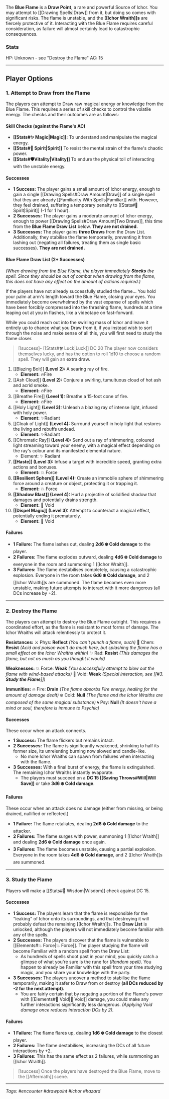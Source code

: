 The **Blue Flame** is a **Draw Point**, a rare and powerful Source of Ichor. You may attempt to [[Drawing Spells|Draw]] from it, but doing so comes with significant risks. The flame is unstable, and the **[[Ichor Wraith]]s** are fiercely protective of it. Interacting with the Blue Flame requires careful consideration, as failure will almost certainly lead to catastrophic consequences.

### Stats

HP: Unknown - see "Destroy the Flame"
AC: 15

---

## Player Options

### 1. **Attempt to Draw from the Flame**

The players can attempt to Draw raw magical energy or knowledge from the Blue Flame. This requires a series of skill checks to control the volatile energy. The checks and their outcomes are as follows:

#### **Skill Checks** (against the Flame's AC)

- **[[Stats#✨ Magic|Magic]]:** To understand and manipulate the magical energy.
- **[[Stats#💙 Spirit|Spirit]]** To resist the mental strain of the flame's chaotic power.
- **[[Stats#🛡️Vitality|Vitality]]** To endure the physical toll of interacting with the unstable energy.

#### **Successes**

- **1 Success:** The player gains a small amount of Ichor energy, enough to gain a single [[Drawing Spells#Draw Amount|Draw]] of a single spell that they are already [[Familiarity With Spells|Familiar]] with. However, they feel drained, suffering a temporary penalty to [[Stats#💙 Spirit|Spirit]] (-1 for 1 hour).
- **2 Successes:** The player gains a moderate amount of Ichor energy, enough to power [[Drawing Spells#Draw Amount|Two Draws]], this time from the **Blue Flame Draw List** below. **They are not drained.**
- **3 Successes:** The player gains **three Draws** from the Draw List. Additionally, they stabilise the flame temporarily, preventing it from lashing out (negating all failures, treating them as single basic successes). **They are not drained.**

#### **Blue Flame Draw List (2+ Successes)**

*(When drawing from the Blue Flame, the player immediately **Stocks** the spell. Since they should be out of combat when drawing from the flame, this does not have any effect on the amount of actions required.)*

If the players have not already successfully studied the flame...
You hold your palm at arm's length toward the Blue Flame, closing your eyes. You immediately become overwhelmed by the vast expanse of spells which have been forcibly compressed into the thrashing flame, hundreds at a time leaping out at you in flashes, like a videotape on fast-forward.

While you could reach out into the swirling mass of Ichor and leave it entirely up to chance what you Draw from it, if you instead wish to sort through the noise and make sense of all this, you will first need to study the flame closer.

>[!success]- [[Stats#🍀 Luck|Luck]] DC 20
>The player now considers themselves lucky, and has the option to roll 1d10 to choose a random spell. They will gain an **extra draw.**


1. [[Blazing Bolt]] **(Level 2):** A searing ray of fire.
    - **Element:** 🔥Fire
2. [[Ash Cloud]] **(Level 2):** Conjure a swirling, tumultuous cloud of hot ash and acrid smoke.
	- **Element:** 🔥Fire
3. [[Breathe Fire]] **(Level 1):** Breathe a 15-foot cone of fire.
    - **Element:** 🔥Fire
4. [[Holy Light]] **(Level 3):** Unleash a blazing ray of intense light, infused with holy power.
	- **Element:** ✨Radiant
5. [[Cloak of Light]] **(Level 4):** Surround yourself in holy light that restores the living and rebuffs undead. 
	- **Element:** ✨Radiant
6. [[Chromatic Ray]] **(Level 4):**  Send out a ray of shimmering, coloured light streaming toward your enemy, with a magical effect depending on the ray's colour and its manifested elemental nature.
	  - Element: ✨ Radiant
7. **[[Haste]] (Level 3):** Infuse a target with incredible speed, granting extra actions and bonuses.
    - **Element:** 💥 Force
8. **[[Resilient Sphere]] (Level 4):** Create an immobile sphere of shimmering force around a creature or object, protecting it or trapping it.
    - **Element:** 💥 Force
9. **[[Shadow Blast]] (Level 4):** Hurl a projectile of solidified shadow that damages and potentially drains strength.
    - **Element:** 🌌 Void
10. **[[Dispel Magic]] (Level 3):** Attempt to counteract a magical effect, potentially ending it prematurely.
    - **Element:** 🌌 Void
	
#### **Failures**

- **1 Failure:** The flame lashes out, dealing **2d6 ❄️ Cold damage** to the player.
- **2 Failures:** The flame explodes outward, dealing **4d6 ❄️ Cold damage** to everyone in the room and summoning 1 [[Ichor Wraith]].
- **3 Failures:** The flame destabilises completely, causing a catastrophic explosion. Everyone in the room takes **6d6 ❄️ Cold damage**, and 2 [[Ichor Wraith]]s are summoned. The flame becomes even more unstable, making future attempts to interact with it more dangerous (all DCs increase by +2).

---

### 2. **Destroy the Flame**

The players can attempt to destroy the Blue Flame outright. This requires a coordinated effort, as the flame is resistant to most forms of damage. The Ichor Wraiths will attack relentlessly to protect it.

**Resistances:**
⚔️ Phys: **Reflect** *(You can't punch a flame, ouch)*
🧪 Chem: **Resist** *(Acid and poison won't do much here, but splashing the flame has a small effect on the Ichor Wraiths within)*
✨ Rad: **Resist** *(This damages the flame, but not as much as you thought it would)*

**Weaknesses:**
💥 Force: **Weak** *(You successfully attempt to blow out the flame with wind-based attacks)*
🌌 Void: **Weak** *(Special interaction, see [[#3. **Study the Flame**]])*

**Immunities:**
🔥 Fire: **Drain** *(The flame absorbs Fire energy, healing for the amount of damage dealt)*
❄️ Cold: **Null** *(The flame and the Ichor Wraiths are composed of the same magical substance)*
🌀 Psy: **Null** *(It doesn't have a mind or soul, therefore is immune to Psychic)*

#### **Successes**

These occur when an attack connects.

- **1 Success:** The flame flickers but remains intact.
- **2 Successes:** The flame is significantly weakened, shrinking to half its former size, its unrelenting burning now slowed and candle-like.
  - No more Ichor Wraiths can spawn from failures when interacting with the flame.
- **3 Successes:** With a final burst of energy, the flame is extinguished. The remaining Ichor Wraiths instantly evaporate.
  - The players must succeed on a **DC 15 [[Saving Throws#Will|Will Save]]** or take **3d6 ❄️ Cold damage**.

#### **Failures**

These occur when an attack does no damage (either from missing, or being drained, nullified or reflected.)

- **1 Failure:** The flame retaliates, dealing **2d6 ❄️ Cold damage** to the attacker.
- **2 Failures:** The flame surges with power, summoning 1 [[Ichor Wraith]] and dealing **2d6 ❄️ Cold damage** once again.
- **3 Failures:** The flame becomes unstable, causing a partial explosion. Everyone in the room takes **4d6 ❄️ Cold damage**, and 2 [[Ichor Wraith]]s are summoned.

---

### 3. **Study the Flame**

Players will make a [[Stats#🧠 Wisdom|Wisdom]] check against DC 15.
#### **Successes**

- **1 Success:** The players learn that the flame is responsible for the "leaking" of Ichor onto its surroundings, and that destroying it will probably defeat the remaining [[Ichor Wraith]]s. The **Draw List** is unlocked, although the players will not immediately become familiar with any of the spells.
- **2 Successes:** The players discover that the flame is vulnerable to [[Elements#💥 Force|💥 Force]]. The player studying the flame will become Familiar with a random spell from the Draw List: 
	- As hundreds of spells shoot past in your mind, you quickly catch a glimpse of what you're sure is the rune for *(Random spell)*. You happen to already be Familiar with this spell from your time studying magic, and you share your knowledge with the party.
- **3 Successes:** The players uncover a method to stabilise the flame temporarily, making it safer to Draw from or destroy **(all DCs reduced by -2 for the next attempt).**
	- You are fairly certain that by negating a portion of the Flame's power with [[Elements#🌌 Void|🌌 Void]] damage, you could make any further interactions significantly less dangerous. *(Applying Void damage once reduces interaction DCs by 2).*

#### **Failures**

- **1 Failure:** The flame flares up, dealing **1d6 ❄️ Cold damage** to the closest player.
- **2 Failures:** The flame destabilises, increasing the DCs of all future interactions by +2.
- **3 Failures:** This has the same effect as 2 failures, while summoning an [[Ichor Wraith]].

> [!success] Once the players have destroyed the Blue Flame, move to the [[Aftermath]] scene.

---
*Tags: #encounter #drawpoint #ichor #hazard*
